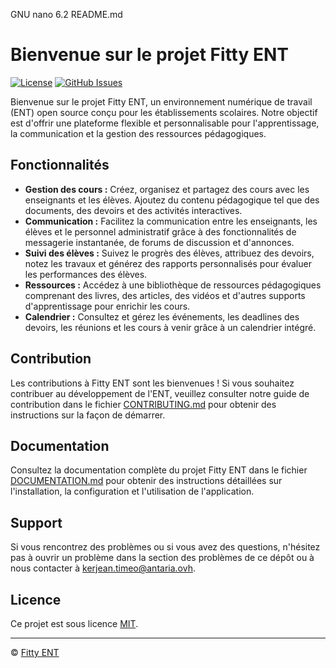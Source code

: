   GNU nano 6.2                                                                                                                                   README.md                                                                                                                                            
# Bienvenue sur le projet Fitty ENT

[![License](https://img.shields.io/badge/License-MIT-blue.svg)](https://opensource.org/licenses/MIT)
[![GitHub Issues](https://img.shields.io/github/issues/Fitty-ENT/Fitty-ENT.svg)](https://github.com/Fitty-ENT/Fitty-ENT/issues)

Bienvenue sur le projet Fitty ENT, un environnement numérique de travail (ENT) open source conçu pour les établissements scolaires. Notre objectif est d'offrir une plateforme flexible et personnalisable pour l'apprentissage, la communication et la gestion des ressources pédagogiques.

## Fonctionnalités

- **Gestion des cours :** Créez, organisez et partagez des cours avec les enseignants et les élèves. Ajoutez du contenu pédagogique tel que des documents, des devoirs et des activités interactives.
- **Communication :** Facilitez la communication entre les enseignants, les élèves et le personnel administratif grâce à des fonctionnalités de messagerie instantanée, de forums de discussion et d'annonces.
- **Suivi des élèves :** Suivez le progrès des élèves, attribuez des devoirs, notez les travaux et générez des rapports personnalisés pour évaluer les performances des élèves.
- **Ressources :** Accédez à une bibliothèque de ressources pédagogiques comprenant des livres, des articles, des vidéos et d'autres supports d'apprentissage pour enrichir les cours.
- **Calendrier :** Consultez et gérez les événements, les deadlines des devoirs, les réunions et les cours à venir grâce à un calendrier intégré.

## Contribution

Les contributions à Fitty ENT sont les bienvenues ! Si vous souhaitez contribuer au développement de l'ENT, veuillez consulter notre guide de contribution dans le fichier [CONTRIBUTING.md](CONTRIBUTING.md) pour obtenir des instructions sur la façon de démarrer.

## Documentation

Consultez la documentation complète du projet Fitty ENT dans le fichier [DOCUMENTATION.md](DOCUMENTATION.md) pour obtenir des instructions détaillées sur l'installation, la configuration et l'utilisation de l'application.

## Support

Si vous rencontrez des problèmes ou si vous avez des questions, n'hésitez pas à ouvrir un problème dans la section des problèmes de ce dépôt ou à nous contacter à kerjean.timeo@antaria.ovh.

## Licence

Ce projet est sous licence [MIT](LICENSE).

---

© [Fitty ENT](https://fitty.antaria.ovh)
